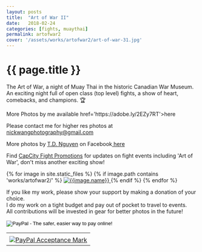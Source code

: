 ```yaml
---
layout: posts
title:  "Art of War II"
date:   2018-02-24
categories: [fights, muaythai]
permalink: artofwar2
cover: '/assets/works/artofwar2/art-of-war-31.jpg'
---
```

<link href="css/customimagegallery.css" rel="stylesheet">
<h1>{{ page.title }}</h1>
<p>The Art of War, a night of Muay Thai in the historic Canadian War Museum. An exciting night full of open class (top level) fights, a show of heart, comebacks, and champions. 🏆 </p>
<p>More Photos by me available <a> href='https://adobe.ly/2EZy7RT'>here</a></p>
<p>Please contact me for higher res photos at <a href='mailto:nickwangphotography@gmail.com'> nickwangphotography@gmail.com</a> </p>
<p>More photos by <a href='http://www.fotomate.biz'>T.D. Nguyen</a> on Facebook<a href='https://www.facebook.com/media/set/?set=a.349038092244851.1073741831.284339595381368&type=1&l=12172cf16a'> here </a></p>
<p>Find <a href="https://www.facebook.com/CapCity-Fight-Promotions-284339595381368/">CapCity Fight Promotions</a> for updates on fight events including 'Art of War', don't miss another exciting show!</p>


<!--<
section id="modal">
	{% for image in site.static_files %}
	    {% if image.path contains 'works/artofwar2/' %}
	    <div class="modal fade" tabindex="-1" role="dialog" id="index{{forloop.index}}">
		  <div class="modal-dialog modal-lg">
		    <div class="modal-content">
			    <div class="modal-header">
			        <button type="button" class="close" data-dismiss="modal" aria-label="Close"><span aria-hidden="true">&times;</span></button>
			    </div>
				<img src="{{image.path}}" alt="{{image.name}}" id="{{image.path}}"/>
			</div>
		  </div>
		</div><
	    {% endif %}
	{% endfor %}
</section>
-->

<section class="photos">
	{% for image in site.static_files %}
	    {% if image.path contains 'works/artofwar2/' %}
	    <a href="#index{{forloop.index}}" class="mobile-noclick">
			<img src="{{image.path}}" alt="{{image.name}}" id="index{{forloop.index}}"/>
		</a>
		{% endif %}
	{% endfor %}
</section>
<p>
	If you like my work, please show your support by making a donation of your choice.
	<br/>
	I do my work on a tight budget and pay out of pocket to travel to events.
	<br/>
	All contributions will be invested in gear for better photos in the future!
	<br/>
</p>

<form action="https://www.paypal.com/cgi-bin/webscr" method="post" target="_top">
<input type="hidden" name="cmd" value="_s-xclick">
<input type="hidden" name="hosted_button_id" value="89GFKBT95ZJT6">
<input type="image" src="https://www.paypalobjects.com/en_US/i/btn/btn_donate_SM.gif" border="0" name="submit" alt="PayPal - The safer, easier way to pay online!">
<img alt="" border="0" src="https://www.paypalobjects.com/en_US/i/scr/pixel.gif" width="1" height="1">
</form>
<!-- PayPal Logo -->
<table border="0" cellpadding="10" cellspacing="0" align="center"><tr><td align="center"></td></tr><tr><td align="center"><a href="https://www.paypal.com/webapps/mpp/paypal-popup" title="How PayPal Works" onclick="javascript:window.open('https://www.paypal.com/webapps/mpp/paypal-popup','WIPaypal','toolbar=no, location=no, directories=no, status=no, menubar=no, scrollbars=yes, resizable=yes, width=1060, height=700'); return false;"><img src="https://www.paypalobjects.com/webstatic/mktg/logo/AM_mc_vs_dc_ae.jpg" border="0" alt="PayPal Acceptance Mark"></a></td></tr></table><!-- PayPal Logo -->
